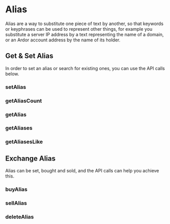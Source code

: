 # Alias

Alias are a way to substitute one piece of text by another, so that keywords or keyphrases can be used to represent other things, for example you substitute a server IP address by a text representing the name of a domain, or an Ardor account address by the name of its holder.



## Get & Set Alias

In order to set an alias or search for existing ones, you can use the API calls below.

### setAlias
### getAliasCount       
### getAlias       
### getAliases  
### getAliasesLike

## Exchange Alias

Alias can be set, bought and sold, and the API calls can help you achieve this.

### buyAlias       
### sellAlias
### deleteAlias              
